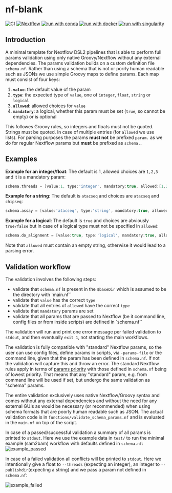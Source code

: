 # nf-blank

![CI](https://github.com/ATpoint/nf_blank/actions/workflows/CI.yml/badge.svg)
[![Nextflow](https://img.shields.io/badge/nextflow%20DSL2-%E2%89%A521.10.6-23aa62.svg?labelColor=000000)](https://www.nextflow.io/)
[![run with conda](http://img.shields.io/badge/run%20with-conda-3EB049?labelColor=000000&logo=anaconda)](https://docs.conda.io/en/latest/)
[![run with docker](https://img.shields.io/badge/run%20with-docker-0db7ed?labelColor=000000&logo=docker)](https://www.docker.com/)
[![run with singularity](https://img.shields.io/badge/run%20with-singularity-1d355c.svg?labelColor=000000)](https://sylabs.io/docs/)

## Introduction

A minimal template for Nextflow DSL2 pipelines that is able to perform full params validation using only native Groovy/Nextflow without any external dependencies.
The params validation builds on a custom definition file `schema.nf`. Rather than using a schema that is not or porrly human readable such as JSONs we use simple Groovy maps to define params. Each map must consist of four keys:

1) **`value`**:     the default value of the param
2) **`type`**:      the expected type of `value`, one of `integer`, `float`, `string` or `logical`
3) **`allowed`**:   allowed choices for `value`
4) **`mandatory`**: a logical, whether this param must be set (`true`, so cannot be empty) or is optional

This followes Groovy rules, so integers and floats must not be quoted. Strings must be quoted. In case of multiple entries (for `allowed` we use lists).
For parsing purposes the params **must not** be prefixed `param.` as we do for regular Nextflow params but **must** be prefixed as `schema.`. 

## Examples

**Example for an integer/float**: The default is 1, allowed choices are `1,2,3` and it is a mandatory param:
```groovy
schema.threads = [value:1, type:'integer', mandatory:true, allowed:[1,2,3]]`
```

**Example for a string**: The default is `atacseq` and choices are `atacseq` and `chipseq`:
```groovy
schema.assay = [value:'atacseq', type:'string', mandatory:true, allowed:['atacseq', 'chipseq']]`
```

**Example for a logical**: The default is `true` and choices are abviously `true/false` but in case of a logical type must not be specified in `allowed`:
```groovy
schema.do_alignment = [value:true, type:'logical', mandatory:true, allowed:'']`
```

Note that `allowed` must contain an empty string, otherwise it would lead to a parsing error.

## Validation workflow

The validation involves the following steps:

- validate that `schema.nf` is present in the `$baseDir` which is assumed to be the directory with `main.nf``
- validate that `value` has the correct `type`
- validate that all entries of `allowed` have the correct `type`
- validate that `mandatory` params are set
- validate that all params that are passed to Nextflow (be it command line, config files or from inside scripts) are defined in `schema.nf``

The validation will run and print one error message per failed validation to `stdout`, and then eventually `exit 1`, not starting the main workflows.

The validation is fully compatible with "standard" Nextflow params, so the user can use config files, define params in scripts, via `-params-file` or the command line, given that the param has been defined in `schema.nf`. If not the validation will capture this and throw an error. The standard Nextflow rules apply in terms of [params priority](https://www.nextflow.io/docs/latest/config.html#configuration-file) with those defined in `schema.nf` being of lowest priority. That means that any "standard" param, e.g. from command line will be used if set, but undergo the same validation as "schema" params.

The entire validation exclusively uses native Nextflow/Groovy syntax and comes without any external dependencies and without the need for any external GUIs as would be necessary (or recommended) when using schema formats that are poorly human readable such as JSON. The actual validation code is in `functions/validate_schema_params.nf` and is evaluated in the `main.nf` on top of the script.

In case of a passed/successful validation a summary of all params is printed to `stdout`. Here we use the example data in `test/` to run the minimal example (sam2bam) workflow with defaults defined in `schema.nf`:
<br>
![example_passed](https://i.ibb.co/ZSLd9hp/example-passed.png)
<br>

In case of a failed validation all conflicts will be printed to `stdout`. Here we intentionally give a float to `--threads` (expecting an integer), an integer to `--publishdir`(expecting a string) and we pass a param not defined in `schema.nf`:

![example_failed](https://i.ibb.co/hLv2DpH/example-failed.png)
